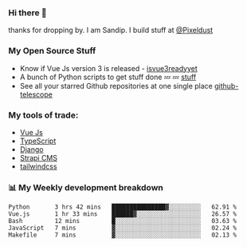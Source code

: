 ### Hi there 👋

thanks for dropping by.
I am Sandip. I build stuff at [@Pixeldust](github.com/pixeldust-in/)

###  **My Open Source Stuff**

 - Know if Vue Js version 3 is released -  [isvue3readyyet](https://github.com/sandiprb/isvue3readyyet)
 - A bunch of Python scripts to get stuff done 💤 💤 [stuff](https://github.com/sandiprb/stuff)
 - See all your starred Github repositories at one single place [github-telescope](https://github.com/sandiprb/github-telescope)



###  **My tools of trade:**
 - [Vue Js](https://github.com/vuejs/vue/)
 - [TypeScript](https://github.com/microsoft/TypeScript)
 - [Django](github.com/django/django)
 - [Strapi CMS](github.com/strapi/strapi)
 - [tailwindcss](https://github.com/tailwindlabs/tailwindcss)


###  📊 **My Weekly development breakdown**
<!--START_SECTION:waka-->
```text
Python       3 hrs 42 mins   ███████████████▓░░░░░░░░░   62.91 % 
Vue.js       1 hr 33 mins    ██████▓░░░░░░░░░░░░░░░░░░   26.57 % 
Bash         12 mins         █░░░░░░░░░░░░░░░░░░░░░░░░   03.63 % 
JavaScript   7 mins          ▓░░░░░░░░░░░░░░░░░░░░░░░░   02.24 % 
Makefile     7 mins          ▓░░░░░░░░░░░░░░░░░░░░░░░░   02.13 % 
```
<!--END_SECTION:waka-->
